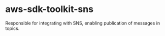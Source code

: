 # aws-sdk-toolkit-sns
Responsible for integrating with SNS, enabling publication of messages in topics.
